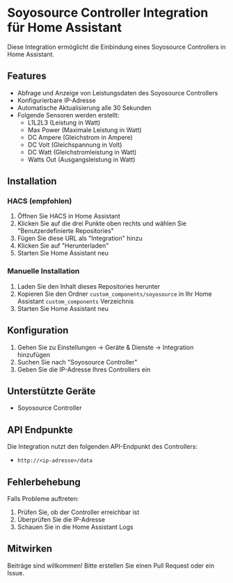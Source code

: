 # Soyosource Controller Integration für Home Assistant

Diese Integration ermöglicht die Einbindung eines Soyosource Controllers in Home Assistant.

## Features

- Abfrage und Anzeige von Leistungsdaten des Soyosource Controllers
- Konfigurierbare IP-Adresse
- Automatische Aktualisierung alle 30 Sekunden
- Folgende Sensoren werden erstellt:
  - L1L2L3 (Leistung in Watt)
  - Max Power (Maximale Leistung in Watt)
  - DC Ampere (Gleichstrom in Ampere)
  - DC Volt (Gleichspannung in Volt)
  - DC Watt (Gleichstromleistung in Watt)
  - Watts Out (Ausgangsleistung in Watt)

## Installation

### HACS (empfohlen)

1. Öffnen Sie HACS in Home Assistant
2. Klicken Sie auf die drei Punkte oben rechts und wählen Sie "Benutzerdefinierte Repositories"
3. Fügen Sie diese URL als "Integration" hinzu
4. Klicken Sie auf "Herunterladen"
5. Starten Sie Home Assistant neu

### Manuelle Installation

1. Laden Sie den Inhalt dieses Repositories herunter
2. Kopieren Sie den Ordner `custom_components/soyosource` in Ihr Home Assistant `custom_components` Verzeichnis
3. Starten Sie Home Assistant neu

## Konfiguration

1. Gehen Sie zu Einstellungen -> Geräte & Dienste -> Integration hinzufügen
2. Suchen Sie nach "Soyosource Controller"
3. Geben Sie die IP-Adresse Ihres Controllers ein

## Unterstützte Geräte

- Soyosource Controller

## API Endpunkte

Die Integration nutzt den folgenden API-Endpunkt des Controllers:
- `http://<ip-adresse>/data`

## Fehlerbehebung

Falls Probleme auftreten:
1. Prüfen Sie, ob der Controller erreichbar ist
2. Überprüfen Sie die IP-Adresse
3. Schauen Sie in die Home Assistant Logs

## Mitwirken

Beiträge sind willkommen! Bitte erstellen Sie einen Pull Request oder ein Issue. 